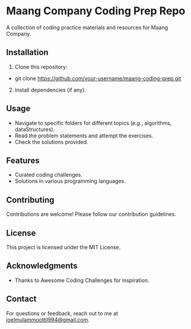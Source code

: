 # Maang Company Coding Prep Repo

A collection of coding practice materials and resources for Maang Company.

## Installation

1. Clone this repository:

- git clone https://github.com/your-username/maang-coding-prep.git


2. Install dependencies (if any).

## Usage

- Navigate to specific folders for different topics (e.g., algorithms, dataStructures).
- Read the problem statements and attempt the exercises.
- Check the solutions provided.

## Features

- Curated coding challenges.
- Solutions in various programming languages.

## Contributing

Contributions are welcome! Please follow our contribution guidelines.

## License

This project is licensed under the MIT License.

## Acknowledgments

- Thanks to Awesome Coding Challenges for inspiration.

## Contact

For questions or feedback, reach out to me at joelmulammoottil994@gmail.com.
